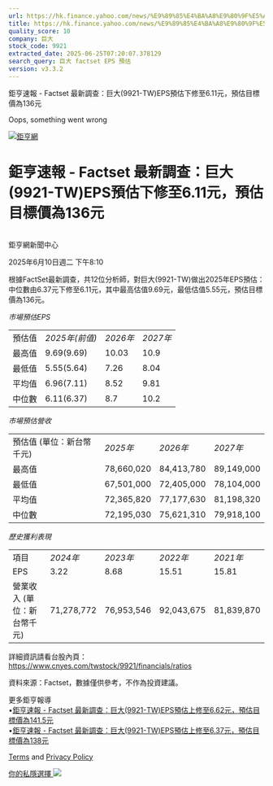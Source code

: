 ```yaml
---
url: https://hk.finance.yahoo.com/news/%E9%89%85%E4%BA%A8%E9%80%9F%E5%A0%B1-factset-%E6%9C%80%E6%96%B0%E8%AA%BF%E6%9F%A5-%E5%B7%A8%E5%A4%A7-9921-001028538.html
title: https://hk.finance.yahoo.com/news/%E9%89%85%E4%BA%A8%E9%80%9F%E5%A0%B1-factset-%E6%9C%80%E6%96%B0%E8
quality_score: 10
company: 巨大
stock_code: 9921
extracted_date: 2025-06-25T07:20:07.378129
search_query: 巨大 factset EPS 預估
version: v3.3.2
---
```


鉅亨速報 - Factset 最新調查：巨大(9921-TW)EPS預估下修至6.11元，預估目標價為136元 


Oops, something went wrong

 

[![鉅亨網](https://s.yimg.com/ny/api/res/1.2/UM5hrThmhlnSiBO4o4qlLg--/YXBwaWQ9aGlnaGxhbmRlcjt3PTE0NjtoPTQ4O2NmPXdlYnA-/https://s.yimg.com/os/creatr-uploaded-images/2020-01/147c7630-36ab-11ea-ae7c-5ee7a0016555)](http://www.cnyes.com/ "鉅亨網")

# 鉅亨速報 - Factset 最新調查：巨大(9921-TW)EPS預估下修至6.11元，預估目標價為136元

![](data:image/gif;base64,R0lGODlhAQABAIAAAAAAAP///ywAAAAAAQABAAACAUwAOw==)

鉅亨網新聞中心

2025年6月10日週二 下午8:10

根據FactSet最新調查，共12位分析師，對巨大(9921-TW)做出2025年EPS預估：中位數由6.37元下修至6.11元，其中最高估值9.69元，最低估值5.55元，預估目標價為136元。

*市場預估EPS*

|  |  |  |  |
| --- | --- | --- | --- |
| 預估值 | *2025年(前值)* | *2026年* | *2027年* |
| 最高值 | 9.69(9.69) | 10.03 | 10.9 |
| 最低值 | 5.55(5.64) | 7.26 | 8.04 |
| 平均值 | 6.96(7.11) | 8.52 | 9.81 |
| 中位數 | 6.11(6.37) | 8.7 | 10.2 |

*市場預估營收*

|  |  |  |  |
| --- | --- | --- | --- |
| 預估值 (單位：新台幣千元) | *2025年* | *2026年* | *2027年* |
| 最高值 | 78,660,020 | 84,413,780 | 89,149,000 |
| 最低值 | 67,501,000 | 72,405,000 | 78,104,000 |
| 平均值 | 72,365,820 | 77,177,630 | 81,198,320 |
| 中位數 | 72,195,030 | 75,621,310 | 79,918,100 |

*歷史獲利表現*

|  |  |  |  |  |
| --- | --- | --- | --- | --- |
| 項目 | *2024年* | *2023年* | *2022年* | *2021年* |
| EPS | 3.22 | 8.68 | 15.51 | 15.81 |
| 營業收入 (單位：新台幣千元) | 71,278,772 | 76,953,546 | 92,043,675 | 81,839,870 |

詳細資訊請看台股內頁：  
<https://www.cnyes.com/twstock/9921/financials/ratios>

資料來源：Factset，數據僅供參考，不作為投資建議。

更多鉅亨報導  
•[鉅亨速報 - Factset 最新調查：巨大(9921-TW)EPS預估上修至6.62元，預估目標價為141.5元](https://news.cnyes.com/news/id/5996296?utm_source=yahoo&utm_medium=RSS&utm_campaign=relate)  
•[鉅亨速報 - Factset 最新調查：巨大(9921-TW)EPS預估上修至6.37元，預估目標價為138元](https://news.cnyes.com/news/id/5993478?utm_source=yahoo&utm_medium=RSS&utm_campaign=relate)

[Terms](https://guce.yahoo.com/terms?locale=zh-Hant-HK)  and [Privacy Policy](https://guce.yahoo.com/privacy-policy?locale=zh-Hant-HK)

[你的私隱選擇 ![](https://s.yimg.com/dv/static/siteApp/img/privacy-choice-control.png)](https://guce.yahoo.com/state-controls?locale=zh-Hant-HK&state=VA)